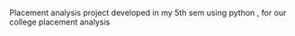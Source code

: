 Placement analysis project developed in my 5th sem using python , for our college placement analysis
